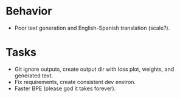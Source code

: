 # Behavior
* Poor text generation and English-Spanish translation (scale?).

# Tasks
* Git ignore outputs, create output dir with loss plot, weights, and generated text.
* Fix requirements, create consistent dev environ.
* Faster BPE (please god it takes forever).
